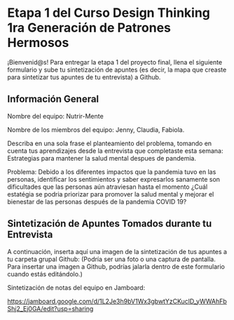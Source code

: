# Etapa 1 del Curso Design Thinking 1ra Generación de Patrones Hermosos

¡Bienvenid@s!
Para entregar la etapa 1 del proyecto final, llena el siguiente formulario y sube tu sintetización de apuntes (es decir, la mapa que creaste para sintetizar tus apuntes de tu entrevista) a Github.

## Información General

Nombre del equipo: Nutrir-Mente

Nombre de los miembros del equipo: Jenny, Claudia, Fabiola.

Describa en una sola frase el planteamiento del problema, tomando en cuenta tus aprendizajes desde la entrevista que completaste esta semana: Estrategias para mantener la salud mental despues de pandemia.

Problema: Debido a los diferentes impactos que la pandemia tuvo en las personas, identificar los sentimientos y saber expresarlos sanamente son dificultades que las personas aún atraviesan hasta el momento ¿Cuál estatégia se podria priorizar para promover la salud mental y mejorar el bienestar de las personas después de la pandemia COVID 19? 

## Sintetización de Apuntes Tomados durante tu Entrevista

A continuación, inserta aquí una imagen de la sintetización de tus apuntes a tu carpeta grupal Github: 
(Podría ser una foto o una captura de pantalla. Para insertar una imagen a Github, podrías jalarla dentro de este formulario cuando estás editándolo.)

Sintetización de notas del equipo en Jamboard:

https://jamboard.google.com/d/1L2Je3h9bV1Wx3gbwtYzCKuclD_yWWAhFbShj2_Ej0GA/edit?usp=sharing

